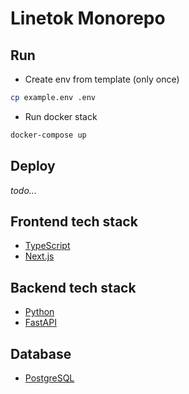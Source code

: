 # Linetok Monorepo

## Run

- Create env from template (only once)
```bash
cp example.env .env
```

- Run docker stack 
```bash
docker-compose up
```

## Deploy

*todo...*


## Frontend tech stack

- [TypeScript](https://www.typescriptlang.org/)
- [Next.js](https://nextjs.org/)

## Backend tech stack

- [Python](https://www.python.org/)
- [FastAPI](https://fastapi.tiangolo.com/)

## Database

- [PostgreSQL](https://www.postgresql.org/)

